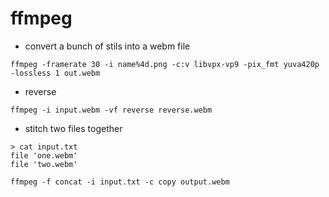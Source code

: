 # ffmpeg

* convert a bunch of stils into a webm file
```
ffmpeg -framerate 30 -i name%4d.png -c:v libvpx-vp9 -pix_fmt yuva420p -lossless 1 out.webm
```

* reverse

```
ffmpeg -i input.webm -vf reverse reverse.webm
```

* stitch two files together

```
> cat input.txt
file 'one.webm'
file 'two.webm'

ffmpeg -f concat -i input.txt -c copy output.webm
```
